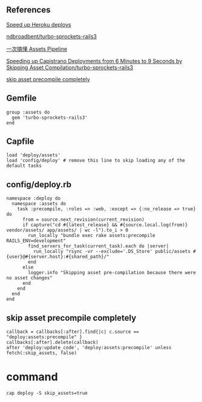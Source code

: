 ## References

[Speed up Heroku deploys](http://blog.alexmaccaw.com/faster-deploys "Speed up Heroku deploys")

[ndbroadbent/turbo-sprockets-rails3](https://github.com/ndbroadbent/turbo-sprockets-rails3 "ndbroadbent/turbo-sprockets-rails3")

[一次搞懂 Assets Pipeline](http://gogojimmy.net/2012/07/03/understand-assets-pipline/ "一次搞懂 Assets Pipeline")

[Speeding up Capistrano Deployments from 6 Minutes to 9 Seconds by Skipping Asset Compilation/turbo-sprockets-rails3](http://theadmin.org/articles/capistrano-skipping-precompile-assets/ "Speeding up Capistrano Deployments from 6 Minutes to 9 Seconds by Skipping Asset Compilation")

[skip asset precompile completely](http://stackoverflow.com/questions/9016002/speed-up-assetsprecompile-with-rails-3-1-3-2-capistrano-deployment "skip asset precompile completely")


## Gemfile

	group :assets do
	  gem 'turbo-sprockets-rails3'
	end


## Capfile

    load 'deploy/assets'
    load 'config/deploy' # remove this line to skip loading any of the default tasks


## config/deploy.rb

    namespace :deploy do
      namespace :assets do
        task :precompile, :roles => :web, :except => {:no_release => true} do
          from = source.next_revision(current_revision)
          if capture("cd #{latest_release} && #{source.local.log(from)} vendor/assets/ app/assets/ | wc -l").to_i > 0
            run_locally "bundle exec rake assets:precompile RAILS_ENV=development"
            find_servers_for_task(current_task).each do |server|
              run_locally "rsync -vr --exclude='.DS_Store' public/assets #{user}@#{server.host}:#{shared_path}/"
            end
          else
            logger.info "Skipping asset pre-compilation because there were no asset changes"
          end
        end
      end
    end

## skip asset precompile completely

    callback = callbacks[:after].find{|c| c.source == "deploy:assets:precompile" }
    callbacks[:after].delete(callback)
    after 'deploy:update_code', 'deploy:assets:precompile' unless fetch(:skip_assets, false)

# command

    cap deploy -S skip_assets=true

